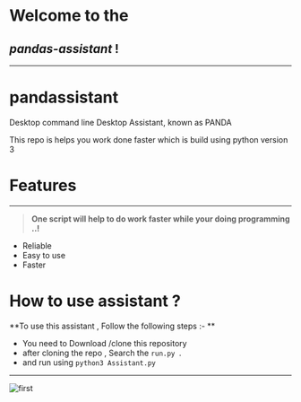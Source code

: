 # Welcome to the 
## _pandas-assistant_  !

***

# pandassistant

Desktop command line Desktop Assistant, known as PANDA 

This repo is helps you work done faster 
which is build using python version 3 

# Features

***

  > **One script will help to do work faster while your doing programming ..!** 

* Reliable
* Easy to use 
* Faster 
  


# How to use assistant ?

**To use this assistant , Follow the following steps :- **


* You need to Download /clone this repository 
* after cloning the repo , Search the `run.py `.
* and run using `python3 Assistant.py`  
***

  
![first](https://user-images.githubusercontent.com/50815912/82816482-dac90680-9eb8-11ea-8dc4-0a9de9b151e2.png)


